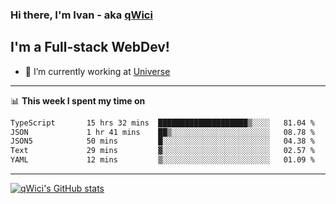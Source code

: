 ### Hi there, I'm Ivan - aka [qWici][website]

## I'm a Full-stack WebDev!
- 🔭 I’m currently working at [Universe][universe]

---

📊 **This week I spent my time on**
<!--START_SECTION:waka-->

```txt
TypeScript       15 hrs 32 mins  ████████████████████▒░░░░   81.04 %
JSON             1 hr 41 mins    ██▒░░░░░░░░░░░░░░░░░░░░░░   08.78 %
JSON5            50 mins         █░░░░░░░░░░░░░░░░░░░░░░░░   04.38 %
Text             29 mins         ▓░░░░░░░░░░░░░░░░░░░░░░░░   02.57 %
YAML             12 mins         ▒░░░░░░░░░░░░░░░░░░░░░░░░   01.09 %
```

<!--END_SECTION:waka-->

---

[![qWici's GitHub stats](https://github-readme-stats.vercel.app/api?username=qWici)](https://github.com/qWici/github-readme-stats)

[website]: https://devkucher.com
[twitter]: https://twitter.com/KucherDev
[linkedin]: https://www.linkedin.com/in/ivankucher
[universe]: https://universeapps.limited
